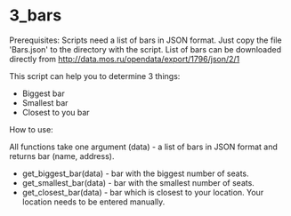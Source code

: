 # 3_bars

Prerequisites:
Scripts need a list of bars in JSON format. Just copy the file 'Bars.json' to the directory with the script.
List of bars can be downloaded directly from http://data.mos.ru/opendata/export/1796/json/2/1

This script can help you to determine 3 things:

- Biggest bar
- Smallest bar
- Closest to you bar

How to use:

All functions take one argument (data) - a list of bars in JSON format and returns bar (name, address).

- get_biggest_bar(data) - bar with the biggest number of seats.
- get_smallest_bar(data) - bar with the smallest number of seats.
- get_closest_bar(data) -  bar which is closest to your location. Your location needs to be entered manually.